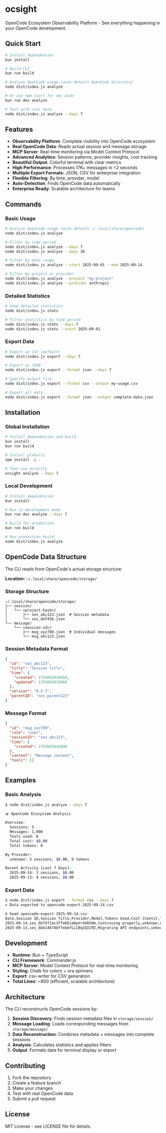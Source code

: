 # ocsight

OpenCode Ecosystem Observability Platform - See everything happening in your OpenCode development.

## Quick Start

```bash
# Install dependencies
bun install

# Build CLI
bun run build

# Analyze OpenCode usage (auto-detects OpenCode directory)
node dist/index.js analyze

# Or use npm start for dev mode
bun run dev analyze

# Test with real data
node dist/index.js analyze --days 7
```

## Features

- **Observability Platform**: Complete visibility into OpenCode ecosystem
- **Real OpenCode Data**: Reads actual session and message storage
- **MCP Server**: Real-time monitoring via Model Context Protocol
- **Advanced Analytics**: Session patterns, provider insights, cost tracking
- **Beautiful Output**: Colorful terminal with clear metrics
- **High Performance**: Processes 17K+ messages in <2 seconds
- **Multiple Export Formats**: JSON, CSV for enterprise integration
- **Flexible Filtering**: By time, provider, model
- **Auto-Detection**: Finds OpenCode data automatically
- **Enterprise Ready**: Scalable architecture for teams

## Commands

### Basic Usage

```bash
# Analyze OpenCode usage (auto-detects ~/.local/share/opencode)
node dist/index.js analyze

# Filter by time period
node dist/index.js analyze --days 7
node dist/index.js analyze --days 30

# Filter by date range
node dist/index.js analyze --start 2025-09-01 --end 2025-09-14

# Filter by project or provider
node dist/index.js analyze --project "my-project"
node dist/index.js analyze --provider anthropic
```

### Detailed Statistics

```bash
# Show detailed statistics
node dist/index.js stats

# Filter statistics by time period
node dist/index.js stats --days 7
node dist/index.js stats --start 2025-09-01
```

### Export Data

```bash
# Export as CSV (default)
node dist/index.js export --days 7

# Export as JSON
node dist/index.js export --format json --days 7

# Specify output file
node dist/index.js export --format csv --output my-usage.csv

# Export all data
node dist/index.js export --format json --output complete-data.json
```

## Installation

### Global Installation

```bash
# Install dependencies and build
bun install
bun run build

# Install globally
npm install -g .

# Then use directly
ocsight analyze --days 7
```

### Local Development

```bash
# Install dependencies
bun install

# Run in development mode
bun run dev analyze --days 7

# Build for production
bun run build

# Run production build
node dist/index.js analyze
```

## OpenCode Data Structure

The CLI reads from OpenCode's actual storage structure:

**Location:** `~/.local/share/opencode/storage/`

### Storage Structure

```
~/.local/share/opencode/storage/
├── session/
│   └── <project-hash>/
│       ├── ses_abc123.json  # Session metadata
│       └── ses_def456.json
└── message/
    └── <session-id>/
        ├── msg_xyz789.json  # Individual messages
        └── msg_abc123.json
```

### Session Metadata Format

```json
{
  "id": "ses_abc123",
  "title": "Session title",
  "time": {
    "created": 1755603816859,
    "updated": 1755603816866
  },
  "version": "0.5.7",
  "parentID": "ses_parent123"
}
```

### Message Format

```json
{
  "id": "msg_xyz789",
  "role": "user",
  "sessionID": "ses_abc123",
  "time": {
    "created": 1755603816890
  },
  "content": "Message content",
  "tools": []
}
```

## Examples

### Basic Analysis

```bash
$ node dist/index.js analyze --days 7

📊 OpenCode Ecosystem Analysis

Overview:
  Sessions: 5
  Messages: 1,000
  Tools used: 0
  Total cost: $0.00
  Total tokens: 0

By Provider:
  unknown: 5 sessions, $0.00, 0 tokens

Recent Activity (Last 7 Days):
  2025-09-14: 1 sessions, $0.00
  2025-09-13: 4 sessions, $0.00
```

### Export Data

```bash
$ node dist/index.js export --format csv --days 7
✔ Data exported to opencode-export-2025-09-14.csv

$ head opencode-export-2025-09-14.csv
Date,Session ID,Session Title,Provider,Model,Tokens Used,Cost (Cents),Tools Used,Duration (Minutes)
2025-09-14,ses_6b75f1ac3ffeKDim6pVrdeRX9m,Continuing properly,unknown,unknown,0,0,,57
2025-09-13,ses_6bb14678bffeGmfLLCBqIQICMZ,Migrating API endpoints,unknown,unknown,0,0,,1024
```

## Development

- **Runtime**: Bun + TypeScript
- **CLI Framework**: Commander.js
- **MCP Server**: Model Context Protocol for real-time monitoring
- **Styling**: Chalk for colors + ora spinners
- **Export**: csv-writer for CSV generation
- **Total Lines**: ~800 (efficient, scalable architecture)

## Architecture

The CLI reconstructs OpenCode sessions by:

1. **Session Discovery**: Finds session metadata files in `storage/session/`
2. **Message Loading**: Loads corresponding messages from `storage/message/`
3. **Data Reconstruction**: Combines metadata + messages into complete sessions
4. **Analysis**: Calculates statistics and applies filters
5. **Output**: Formats data for terminal display or export

## Contributing

1. Fork the repository
2. Create a feature branch
3. Make your changes
4. Test with real OpenCode data
5. Submit a pull request

## License

MIT License - see LICENSE file for details.
